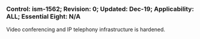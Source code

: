 ### Control: ism-1562; Revision: 0; Updated: Dec-19; Applicability: ALL; Essential Eight: N/A
<p>Video conferencing and IP telephony infrastructure is hardened.</p>